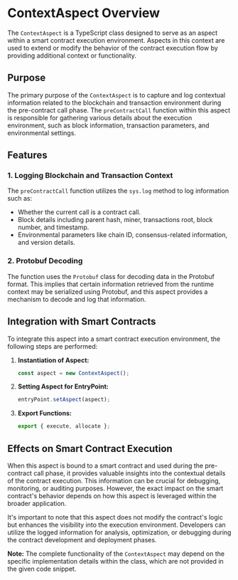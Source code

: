 # ContextAspect Overview

The `ContextAspect` is a TypeScript class designed to serve as an aspect within a smart contract execution environment. Aspects in this context are used to extend or modify the behavior of the contract execution flow by providing additional context or functionality.

## Purpose

The primary purpose of the `ContextAspect` is to capture and log contextual information related to the blockchain and transaction environment during the pre-contract call phase. The `preContractCall` function within this aspect is responsible for gathering various details about the execution environment, such as block information, transaction parameters, and environmental settings.

## Features

### 1. Logging Blockchain and Transaction Context

The `preContractCall` function utilizes the `sys.log` method to log information such as:
- Whether the current call is a contract call.
- Block details including parent hash, miner, transactions root, block number, and timestamp.
- Environmental parameters like chain ID, consensus-related information, and version details.

### 2. Protobuf Decoding

The function uses the `Protobuf` class for decoding data in the Protobuf format. This implies that certain information retrieved from the runtime context may be serialized using Protobuf, and this aspect provides a mechanism to decode and log that information.

## Integration with Smart Contracts

To integrate this aspect into a smart contract execution environment, the following steps are performed:

1. **Instantiation of Aspect:**
   ```typescript
   const aspect = new ContextAspect();
   ```

2. **Setting Aspect for EntryPoint:**
   ```typescript
   entryPoint.setAspect(aspect);
   ```

3. **Export Functions:**
   ```typescript
   export { execute, allocate };
   ```

## Effects on Smart Contract Execution

When this aspect is bound to a smart contract and used during the pre-contract call phase, it provides valuable insights into the contextual details of the contract execution. This information can be crucial for debugging, monitoring, or auditing purposes. However, the exact impact on the smart contract's behavior depends on how this aspect is leveraged within the broader application.

It's important to note that this aspect does not modify the contract's logic but enhances the visibility into the execution environment. Developers can utilize the logged information for analysis, optimization, or debugging during the contract development and deployment phases.

**Note:** The complete functionality of the `ContextAspect` may depend on the specific implementation details within the class, which are not provided in the given code snippet.
